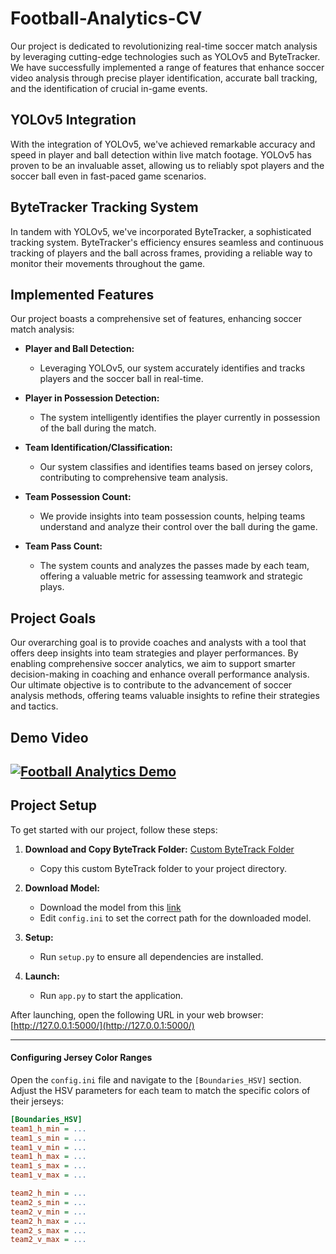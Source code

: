 # Football-Analytics-CV
Our project is dedicated to revolutionizing real-time soccer match analysis by leveraging cutting-edge technologies such as YOLOv5 and ByteTracker. We have successfully implemented a range of features that enhance soccer video analysis through precise player identification, accurate ball tracking, and the identification of crucial in-game events.

## YOLOv5 Integration
With the integration of YOLOv5, we've achieved remarkable accuracy and speed in player and ball detection within live match footage. YOLOv5 has proven to be an invaluable asset, allowing us to reliably spot players and the soccer ball even in fast-paced game scenarios.

## ByteTracker Tracking System
In tandem with YOLOv5, we've incorporated ByteTracker, a sophisticated tracking system. ByteTracker's efficiency ensures seamless and continuous tracking of players and the ball across frames, providing a reliable way to monitor their movements throughout the game.

## Implemented Features
Our project boasts a comprehensive set of features, enhancing soccer match analysis:

- **Player and Ball Detection:**
  - Leveraging YOLOv5, our system accurately identifies and tracks players and the soccer ball in real-time.

- **Player in Possession Detection:**
  - The system intelligently identifies the player currently in possession of the ball during the match.

- **Team Identification/Classification:**
  - Our system classifies and identifies teams based on jersey colors, contributing to comprehensive team analysis.

- **Team Possession Count:**
  - We provide insights into team possession counts, helping teams understand and analyze their control over the ball during the game.

- **Team Pass Count:**
  - The system counts and analyzes the passes made by each team, offering a valuable metric for assessing teamwork and strategic plays.

## Project Goals
Our overarching goal is to provide coaches and analysts with a tool that offers deep insights into team strategies and player performances. By enabling comprehensive soccer analytics, we aim to support smarter decision-making in coaching and enhance overall performance analysis. Our ultimate objective is to contribute to the advancement of soccer analysis methods, offering teams valuable insights to refine their strategies and tactics.

## Demo Video
[![Football Analytics Demo]([link_to_thumbnail_image](https://drive.google.com/file/d/1gbQy6c6K2Q7uZMs1uUytLeKsPthnDOle/view?usp=sharing))]([link_to_demo_video](https://drive.google.com/file/d/1rV_ib7MFLPu8kYvxj0eibML2f3NSCfm5/view?usp=drive_link))
---

## Project Setup
To get started with our project, follow these steps:

1. **Download and Copy ByteTrack Folder:** [Custom ByteTrack Folder](https://drive.google.com/file/d/12Yzo3-L2uiR4ivmQkLLFM501_4nXU_ue/view?usp=sharing)
   - Copy this custom ByteTrack folder to your project directory.

2. **Download Model:**
   - Download the model from this [link](https://drive.google.com/file/d/1_3nIEdVzW3674-lumMaU0OY7nhKTwdSL/view?usp=sharing)
   - Edit `config.ini` to set the correct path for the downloaded model.

3. **Setup:**
   - Run `setup.py` to ensure all dependencies are installed.

4. **Launch:**
   - Run `app.py` to start the application.
  
After launching, open the following URL in your web browser: [http://127.0.0.1:5000/](http://127.0.0.1:5000/)

---

#### Configuring Jersey Color Ranges

Open the `config.ini` file and navigate to the `[Boundaries_HSV]` section. Adjust the HSV parameters for each team to match the specific colors of their jerseys:

```ini
[Boundaries_HSV]
team1_h_min = ...
team1_s_min = ...
team1_v_min = ...
team1_h_max = ...
team1_s_max = ...
team1_v_max = ...

team2_h_min = ...
team2_s_min = ...
team2_v_min = ...
team2_h_max = ...
team2_s_max = ...
team2_v_max = ...
